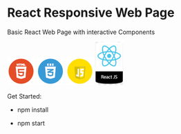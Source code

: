# React Responsive Web Page
 Basic React Web Page with interactive Components



![](https://raw.githubusercontent.com/georgecristian97/Logo/main/logo/html-logo.png)	![](https://raw.githubusercontent.com/georgecristian97/Logo/main/logo/css-logo.png)	![](https://raw.githubusercontent.com/georgecristian97/Logo/main/logo/js-logo.png)	![](https://raw.githubusercontent.com/georgecristian97/Logo/main/logo/react-logo.png)	

Get Started:

- npm install

- npm start

